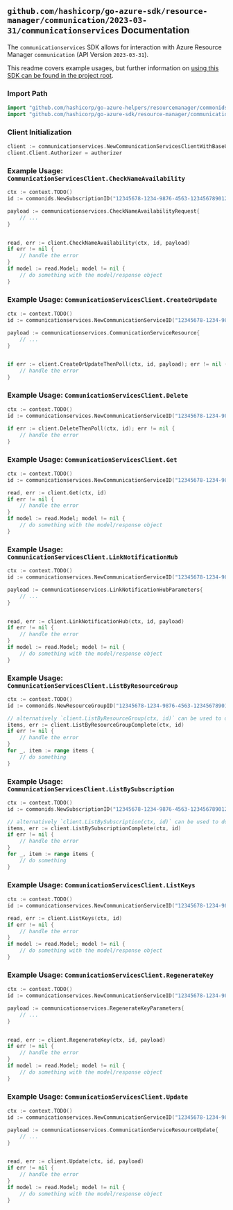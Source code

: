 
## `github.com/hashicorp/go-azure-sdk/resource-manager/communication/2023-03-31/communicationservices` Documentation

The `communicationservices` SDK allows for interaction with Azure Resource Manager `communication` (API Version `2023-03-31`).

This readme covers example usages, but further information on [using this SDK can be found in the project root](https://github.com/hashicorp/go-azure-sdk/tree/main/docs).

### Import Path

```go
import "github.com/hashicorp/go-azure-helpers/resourcemanager/commonids"
import "github.com/hashicorp/go-azure-sdk/resource-manager/communication/2023-03-31/communicationservices"
```


### Client Initialization

```go
client := communicationservices.NewCommunicationServicesClientWithBaseURI("https://management.azure.com")
client.Client.Authorizer = authorizer
```


### Example Usage: `CommunicationServicesClient.CheckNameAvailability`

```go
ctx := context.TODO()
id := commonids.NewSubscriptionID("12345678-1234-9876-4563-123456789012")

payload := communicationservices.CheckNameAvailabilityRequest{
	// ...
}


read, err := client.CheckNameAvailability(ctx, id, payload)
if err != nil {
	// handle the error
}
if model := read.Model; model != nil {
	// do something with the model/response object
}
```


### Example Usage: `CommunicationServicesClient.CreateOrUpdate`

```go
ctx := context.TODO()
id := communicationservices.NewCommunicationServiceID("12345678-1234-9876-4563-123456789012", "example-resource-group", "communicationServiceName")

payload := communicationservices.CommunicationServiceResource{
	// ...
}


if err := client.CreateOrUpdateThenPoll(ctx, id, payload); err != nil {
	// handle the error
}
```


### Example Usage: `CommunicationServicesClient.Delete`

```go
ctx := context.TODO()
id := communicationservices.NewCommunicationServiceID("12345678-1234-9876-4563-123456789012", "example-resource-group", "communicationServiceName")

if err := client.DeleteThenPoll(ctx, id); err != nil {
	// handle the error
}
```


### Example Usage: `CommunicationServicesClient.Get`

```go
ctx := context.TODO()
id := communicationservices.NewCommunicationServiceID("12345678-1234-9876-4563-123456789012", "example-resource-group", "communicationServiceName")

read, err := client.Get(ctx, id)
if err != nil {
	// handle the error
}
if model := read.Model; model != nil {
	// do something with the model/response object
}
```


### Example Usage: `CommunicationServicesClient.LinkNotificationHub`

```go
ctx := context.TODO()
id := communicationservices.NewCommunicationServiceID("12345678-1234-9876-4563-123456789012", "example-resource-group", "communicationServiceName")

payload := communicationservices.LinkNotificationHubParameters{
	// ...
}


read, err := client.LinkNotificationHub(ctx, id, payload)
if err != nil {
	// handle the error
}
if model := read.Model; model != nil {
	// do something with the model/response object
}
```


### Example Usage: `CommunicationServicesClient.ListByResourceGroup`

```go
ctx := context.TODO()
id := commonids.NewResourceGroupID("12345678-1234-9876-4563-123456789012", "example-resource-group")

// alternatively `client.ListByResourceGroup(ctx, id)` can be used to do batched pagination
items, err := client.ListByResourceGroupComplete(ctx, id)
if err != nil {
	// handle the error
}
for _, item := range items {
	// do something
}
```


### Example Usage: `CommunicationServicesClient.ListBySubscription`

```go
ctx := context.TODO()
id := commonids.NewSubscriptionID("12345678-1234-9876-4563-123456789012")

// alternatively `client.ListBySubscription(ctx, id)` can be used to do batched pagination
items, err := client.ListBySubscriptionComplete(ctx, id)
if err != nil {
	// handle the error
}
for _, item := range items {
	// do something
}
```


### Example Usage: `CommunicationServicesClient.ListKeys`

```go
ctx := context.TODO()
id := communicationservices.NewCommunicationServiceID("12345678-1234-9876-4563-123456789012", "example-resource-group", "communicationServiceName")

read, err := client.ListKeys(ctx, id)
if err != nil {
	// handle the error
}
if model := read.Model; model != nil {
	// do something with the model/response object
}
```


### Example Usage: `CommunicationServicesClient.RegenerateKey`

```go
ctx := context.TODO()
id := communicationservices.NewCommunicationServiceID("12345678-1234-9876-4563-123456789012", "example-resource-group", "communicationServiceName")

payload := communicationservices.RegenerateKeyParameters{
	// ...
}


read, err := client.RegenerateKey(ctx, id, payload)
if err != nil {
	// handle the error
}
if model := read.Model; model != nil {
	// do something with the model/response object
}
```


### Example Usage: `CommunicationServicesClient.Update`

```go
ctx := context.TODO()
id := communicationservices.NewCommunicationServiceID("12345678-1234-9876-4563-123456789012", "example-resource-group", "communicationServiceName")

payload := communicationservices.CommunicationServiceResourceUpdate{
	// ...
}


read, err := client.Update(ctx, id, payload)
if err != nil {
	// handle the error
}
if model := read.Model; model != nil {
	// do something with the model/response object
}
```
